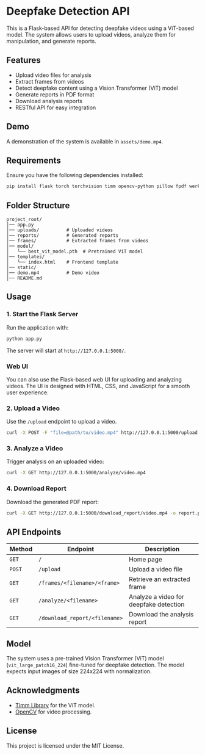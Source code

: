 # Deepfake Detection API

This is a Flask-based API for detecting deepfake videos using a ViT-based model. The system allows users to upload videos, analyze them for manipulation, and generate reports.

## Features
- Upload video files for analysis
- Extract frames from videos
- Detect deepfake content using a Vision Transformer (ViT) model
- Generate reports in PDF format
- Download analysis reports
- RESTful API for easy integration

## Demo
A demonstration of the system is available in `assets/demo.mp4`.

## Requirements
Ensure you have the following dependencies installed:
```bash
pip install flask torch torchvision timm opencv-python pillow fpdf werkzeug
```

## Folder Structure
```
project_root/
│── app.py
│── uploads/          # Uploaded videos
│── reports/          # Generated reports
│── frames/           # Extracted frames from videos
│── model/
│   └── best_vit_model.pth  # Pretrained ViT model
│── templates/
│   └── index.html    # Frontend template
│── static/
│── demo.mp4          # Demo video
│── README.md
```

## Usage

### 1. Start the Flask Server
Run the application with:
```bash
python app.py
```
The server will start at `http://127.0.0.1:5000/`.



### Web UI
You can also use the Flask-based web UI for uploading and analyzing videos. The UI is designed with HTML, CSS, and JavaScript for a smooth user experience.


### 2. Upload a Video
Use the `/upload` endpoint to upload a video.
```bash
curl -X POST -F "file=@path/to/video.mp4" http://127.0.0.1:5000/upload
```

### 3. Analyze a Video
Trigger analysis on an uploaded video:
```bash
curl -X GET http://127.0.0.1:5000/analyze/video.mp4
```

### 4. Download Report
Download the generated PDF report:
```bash
curl -X GET http://127.0.0.1:5000/download_report/video.mp4 -o report.pdf
```

## API Endpoints
| Method | Endpoint | Description |
|--------|---------|-------------|
| `GET`  | `/` | Home page |
| `POST` | `/upload` | Upload a video file |
| `GET`  | `/frames/<filename>/<frame>` | Retrieve an extracted frame |
| `GET`  | `/analyze/<filename>` | Analyze a video for deepfake detection |
| `GET`  | `/download_report/<filename>` | Download the analysis report |

## Model
The system uses a pre-trained Vision Transformer (ViT) model (`vit_large_patch16_224`) fine-tuned for deepfake detection. The model expects input images of size 224x224 with normalization.

## Acknowledgments
- [Timm Library](https://github.com/rwightman/pytorch-image-models) for the ViT model.
- [OpenCV](https://opencv.org/) for video processing.

## License
This project is licensed under the MIT License.

